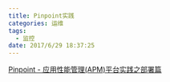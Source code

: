 ```yaml
---
title: Pinpoint实践
categories: 运维
tags:
  - 监控
date: 2017/6/29 18:37:25
---
```



[Pinpoint - 应用性能管理(APM)平台实践之部署篇](https://sconts.com/11)
